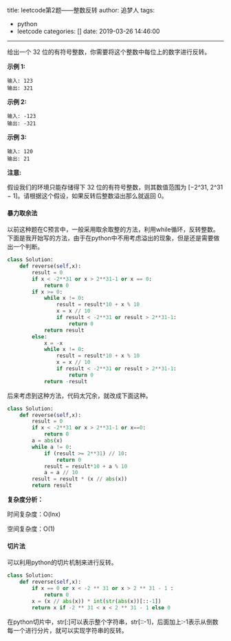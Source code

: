 title: leetcode第2题——整数反转
author: 追梦人
tags:
  - python
  - leetcode
categories: []
date: 2019-03-26 14:46:00
---

给出一个 32 位的有符号整数，你需要将这个整数中每位上的数字进行反转。

**示例 1:**

```
输入: 123
输出: 321
```

 **示例 2:**

```
输入: -123
输出: -321
```

**示例 3:**

```
输入: 120
输出: 21
```

**注意:**

假设我们的环境只能存储得下 32 位的有符号整数，则其数值范围为 [−2^31,  2^31 − 1]。请根据这个假设，如果反转后整数溢出那么就返回 0。

<!-- more -->

#### 暴力取余法

以前这种题在C预言中，一般采用取余取整的方法，利用while循环，反转整数。下面是我开始写的方法，由于在python中不用考虑溢出的现象，但是还是需要做出一个判断。

```python
class Solution:
    def reverse(self,x):
        result = 0
        if x < -2**31 or x > 2**31-1 or x == 0:
            return 0
        if x >= 0:
            while x != 0:
                result = result*10 + x % 10
                x = x // 10
                if result < -2**31 or result > 2**31-1:
                    return 0
            return result
        else:
            x = -x
            while x != 0:
                result = result*10 + x % 10
                x = x // 10
                if result < -2**31 or result > 2**31-1:
                    return 0
            return -result
```

后来考虑到这种方法，代码太冗余，就改成下面这种。

```python
class Solution:
    def reverse(self,x):
        result = 0
        if x < -2**31 or x > 2**31-1 or x==0:
            return 0
        a = abs(x)
        while a != 0:
            if (result >= 2**31) // 10:
                return 0
            result = result*10 + a % 10
            a = a // 10
        result = result * (x // abs(x))
        return result
```

**复杂度分析：**

时间复杂度：O(lnx)

空间复杂度：O(1)

#### 切片法

可以利用python的切片机制来进行反转。

```python
class Solution:
    def reverse(self,x):
        if x == 0 or x < -2 ** 31 or x > 2 ** 31 - 1 :
            return 0
        x = (x // abs(x)) * int(str(abs(x))[::-1])
        return x if -2 ** 31 < x < 2 ** 31 - 1 else 0
```

在python切片中，str[:]可以表示整个字符串，str[::-1]，后面加上:-1表示从倒数每一个进行分片，就可以实现字符串的反转。